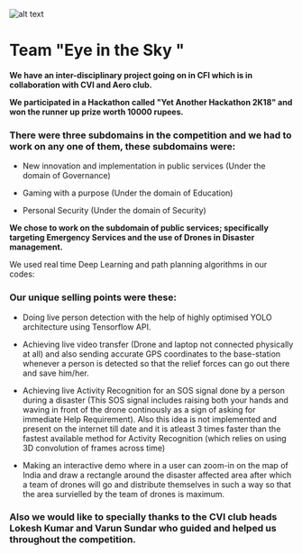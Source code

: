 ![alt text](https://github.com/Ayushmaniar/Help_from_the_sky_2/blob/master/hack_6.jpeg)
# Team "Eye in the Sky "
**We have an inter-disciplinary project going on in CFI which is in collaboration with CVI and Aero club.**

**We participated in a Hackathon called "Yet Another Hackathon 2K18" and won the runner up prize worth 10000 rupees.**

### There were three subdomains in the competition and we had to work on any one of them, these subdomains were:

* New innovation and implementation in public services (Under the domain of Governance)

* Gaming with a purpose (Under the domain of Education)

* Personal Security (Under the domain of Security)

**We chose to work on the subdomain of public services; specifically targeting Emergency Services and the use of Drones in Disaster management.**

We used real time Deep Learning and path planning algorithms in our codes:

### Our unique selling points were these:

* Doing live person detection with the help of highly optimised YOLO architecture using Tensorflow API.

* Achieving live video transfer (Drone and laptop not connected physically at all) and also sending accurate GPS coordinates to the base-station whenever a person is detected so that the relief forces can go out there and save him/her.

* Achieving live Activity Recognition for an SOS signal done by a person during a disaster (This SOS signal includes raising both your hands and waving in front of the drone continously as a sign of asking for immediate Help Requirement). Also this idea is not implemented and present on the internet till date and it is atleast 3 times faster than the fastest available method for Activity Recognition (which relies on using 3D convolution of frames across time)

* Making an interactive demo where in a user can zoom-in on the map of India and draw a rectangle around the disaster affected area after which a team of drones will go and distribute themselves in such a way so that the area survielled by the team of drones is maximum.

### Also we would like to specially thanks to the CVI club heads Lokesh Kumar and Varun Sundar who guided and helped us throughout the competition.







 


